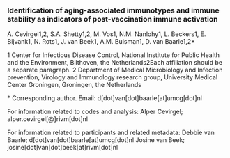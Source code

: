 ### Identification of aging-associated immunotypes and immune stability as indicators of post-vaccination immune activation

A. Cevirgel</sup>1,2</sup>, S.A. Shetty</sup>1,2</sup>, M. Vos</sup>1</sup>, N.M. Nanlohy</sup>1</sup>, L. Beckers</sup>1</sup>, E. Bijvank</sup>1</sup>, N. Rots</sup>1</sup>, J. van Beek</sup>1</sup>, A.M. Buisman</sup>1</sup>, D. van Baarle</sup>1,2*</sup>

1 Center for Infectious Disease Control, National Institute for Public Health and the Environment, Bilthoven, the Netherlands2Each affiliation should be a separate paragraph.
2 Department of Medical Microbiology and Infection prevention, Virology and Immunology research group, University Medical Center Groningen, Groningen, the Netherlands

</sup>*</sup> Corresponding author. Email:  d[dot]van[dot]baarle[at]umcg[dot]nl


For information related to codes and analysis:
Alper Cevirgel; alper.cevirgel[@]rivm[dot]nl

For information related to participants and related metadata:
Debbie van Baarle; d[dot]van[dot]baarle[at]umcg[dot]nl
Josine van Beek; josine[dot]van[dot]beek[at]rivm[dot]nl
